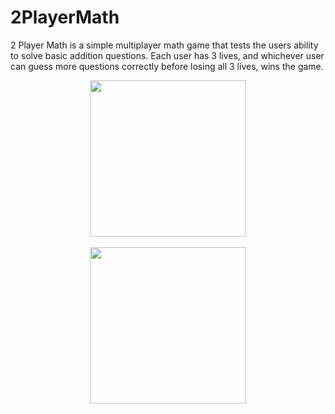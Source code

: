 # 2PlayerMath

2 Player Math is a simple multiplayer math game that tests the users ability to solve basic addition questions. Each user has 3 lives, and whichever user can guess more questions correctly before losing all 3 lives, wins the game.

<p align="center">
  <img src="https://raw.github.com/DanielGrosman/2PlayerMath/master/Screenshots/GameState.png" width="250"/>
  <br> 
  </br>
  <img src="https://raw.github.com/DanielGrosman/2PlayerMath/master/Screenshots/EndGame.png" width="250"/>
</p>
